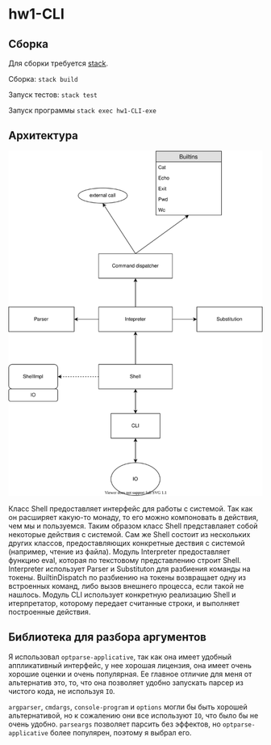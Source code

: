 # hw1-CLI
## Сборка
Для сборки требуется [stack](https://docs.haskellstack.org/en/stable/README/).

Сборка: `stack build`

Запуск тестов: `stack test`

Запуск программы `stack exec hw1-CLI-exe`

## Архитектура
![Архитектура](Architecture.svg)

Класс Shell предоставляет интерфейс для работы с системой. Так как он расширяет какую-то монаду, то его можно компоновать в действия, чем мы и пользуемся.
Таким образом класс Shell представлаяет собой некоторые действия с системой. 
Сам же Shell состоит из нескольких других классов, предоставляющих конкретные дествия с системой (например, чтение из файла).
Модуль Interpreter предоставляет функцию eval, которая по текстовому представлению строит Shell. 
Interpreter использует Parser и Substituton для разбиения команды на токены.
BuiltinDispatch по разбиению на токены возвращает одну из встроенных команд, либо вызов внешнего процесса, если такой не нашлось.
Модуль CLI использует конкретную реализацию Shell и итерпретатор, которому передает считанные строки, и выполняет построенные действия.

## Библиотека для разбора аргументов

Я использовал `optparse-applicative`, так как она имеет удобный аппликативный интерфейс,
у нее хорошая лицензия, она имеет очень хорошие оценки и очень популярная.
Ее главное отличие для меня от альтернатив это, то, что она позволяет удобно
запускать парсер из чистого кода, не используя `IO`.

`argparser`, `cmdargs`, `console-program` и `options` могли бы быть хорошей альтернативой, но к сожалению они все используют `IO`, что было
бы не очень удобно.
`parseargs` позволяет парсить без эффектов, но `optparse-applicative` более популярен, поэтому я выбрал его.
